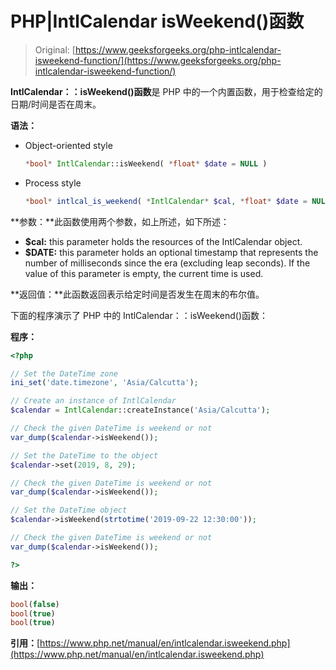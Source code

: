 # PHP|IntlCalendar isWeekend()函数

> Original: [https://www.geeksforgeeks.org/php-intlcalendar-isweekend-function/](https://www.geeksforgeeks.org/php-intlcalendar-isweekend-function/)

**IntlCalendar：：isWeekend()函数**是 PHP 中的一个内置函数，用于检查给定的日期/时间是否在周末。

**语法：**

*   Object-oriented style

    ```php
    *bool* IntlCalendar::isWeekend( *float* $date = NULL )
    ```

*   Process style

    ```php
    *bool* intlcal_is_weekend( *IntlCalendar* $cal, *float* $date = NULL )
    ```

**参数：**此函数使用两个参数，如上所述，如下所述：

*   **$cal:** this parameter holds the resources of the IntlCalendar object.
*   **$DATE:** this parameter holds an optional timestamp that represents the number of milliseconds since the era (excluding leap seconds). If the value of this parameter is empty, the current time is used.

**返回值：**此函数返回表示给定时间是否发生在周末的布尔值。

下面的程序演示了 PHP 中的 IntlCalendar：：isWeekend()函数：

**程序：**

```php
<?php

// Set the DateTime zone
ini_set('date.timezone', 'Asia/Calcutta');

// Create an instance of IntlCalendar
$calendar = IntlCalendar::createInstance('Asia/Calcutta');

// Check the given DateTime is weekend or not
var_dump($calendar->isWeekend());

// Set the DateTime to the object
$calendar->set(2019, 8, 29);

// Check the given DateTime is weekend or not
var_dump($calendar->isWeekend());

// Set the DateTime object
$calendar->isWeekend(strtotime('2019-09-22 12:30:00'));

// Check the given DateTime is weekend or not
var_dump($calendar->isWeekend());

?>
```

**输出：**

```php
bool(false)
bool(true)
bool(true)

```

**引用：**[https://www.php.net/manual/en/intlcalendar.isweekend.php](https://www.php.net/manual/en/intlcalendar.isweekend.php)
